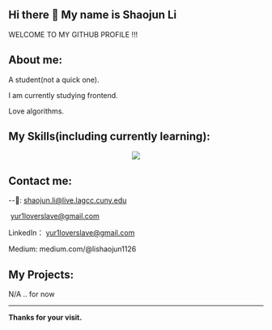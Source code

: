 ## Hi there 👋 My name is Shaojun Li

WELCOME TO MY GITHUB PROFILE !!!

## About me:

A student(not a quick one).

I am currently studying frontend.

Love algorithms.

## My Skills(including currently learning):

<p align="center">
  <a href="https://skillicons.dev">
    <img src="https://skillicons.dev/icons?i=git,linux,html,css,js,react,c,cpp,java,md,spring" />
  </a>
</p>

## Contact me:

--📮:		    shaojun.li@live.lagcc.cuny.edu

​			      yur1loverslave@gmail.com

LinkedIn：	yur1loverslave@gmail.com

Medium:	    medium.com/@lishaojun1126



## My Projects:

N/A  .. for now

******

**Thanks for your visit.**
